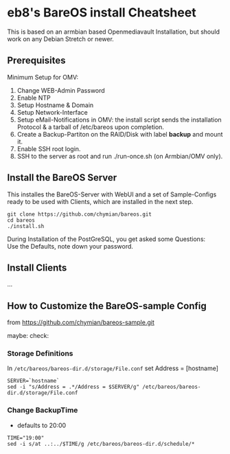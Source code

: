 # eb8's BareOS install Cheatsheet

This is based on an armbian based Openmediavault Installation, but should work on any Debian Stretch or newer.

## Prerequisites  
Minimum Setup for OMV:  
1) Change WEB-Admin Password  
2) Enable NTP  
3) Setup Hostname & Domain  
4) Setup Network-Interface  
5) Setup eMail-Notifications in OMV: the install script sends the installation Protocol & a tarball of /etc/bareos upon completion.
6) Create a Backup-Partiton on the RAID/Disk with label **backup** and mount it.  
7) Enable SSH root login.  
8) SSH to the server as root and run ./run-once.sh (on Armbian/OMV only).  

## Install the BareOS Server  
This installes the BareOS-Server with WebUI and a set of Sample-Configs ready to be used with Clients, which are installed in the next step.
```
git clone https://github.com/chymian/bareos.git
cd bareos
./install.sh
```
During Installation of the PostGreSQL, you get asked some Questions:  
Use the Defaults, note down your password.

## Install Clients  

…
## How to Customize the BareOS-sample Config
from https://github.com/chymian/bareos-sample.git

maybe: check:
### Storage Definitions
In ```/etc/bareos/bareos-dir.d/storage/File.conf``` set Address = [hostname]
```
SERVER=`hostname`
sed -i "s/Address = .*/Address = $SERVER/g" /etc/bareos/bareos-dir.d/storage/File.conf
```

### Change BackupTime
* defaults to 20:00
```
TIME="19:00"
sed -i s/at ..:../$TIME/g /etc/bareos/bareos-dir.d/schedule/*
```
